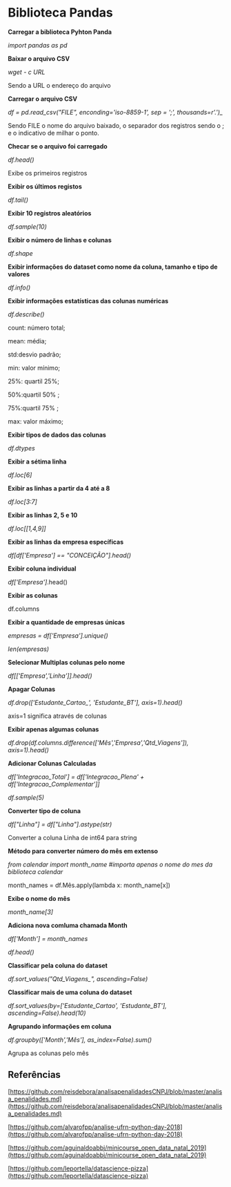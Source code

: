# Biblioteca Pandas

**Carregar a biblioteca Pyhton Panda**

*import pandas as pd*

**Baixar o arquivo CSV**

*wget - c URL*

Sendo a URL o endereço do arquivo

**Carregar o arquivo CSV**

*df = pd.read_csv("FILE", enconding='iso-8859-1', sep = ';', thousands=r'.')_*

Sendo FILE o nome do arquivo baixado, o separador dos registros sendo o ; e o indicativo de milhar o ponto.

**Checar se o arquivo foi carregado**

*df.head()*

Exibe os primeiros registros

**Exibir os últimos registos**

*df.tail()*

**Exibir 10 registros aleatórios**

*df.sample(10)*

**Exibir o número de linhas e colunas**

*df.shape*

**Exibir informações do dataset como nome da coluna, tamanho e tipo de valores**

*df.info()*

**Exibir informações estatísticas das colunas numéricas**

*df.describe()*

count: número total; 

mean: média; 

std:desvio padrão; 

min: valor mínimo; 

25%: quartil 25%; 

50%:quartil 50% ; 

75%:quartil 75% ; 

max: valor máximo;

**Exibir tipos de dados das colunas**

*df.dtypes*

**Exibir a sétima linha**

*df.loc[6]*

**Exibir as linhas a partir da 4 até a 8**

*df.loc[3:7]*

**Exibir as linhas 2, 5 e 10**

*df.loc[[1,4,9]]*

**Exibir as linhas da empresa específicas**

*df[df['Empresa'] == "CONCEIÇÃO"].head()*

**Exibir coluna individual**

*df['Empresa']*.head()

**Exibir as colunas**

df.columns

**Exibir a quantidade de empresas únicas**

*empresas = df['Empresa'].unique()*

*len(empresas)*

**Selecionar Multiplas colunas pelo nome**

*df[['Empresa','Linha']].head()*

**Apagar Colunas**

*df.drop(['Estudante_Cartao_', 'Estudante_BT'], axis=1).head()*

axis=1 significa através de colunas

**Exibir apenas algumas colunas**

*df.drop(df.columns.difference(['Mês','Empresa','Qtd_Viagens']), axis=1).head()*

**Adicionar Colunas Calculadas**

*df['Integracao_Total'] = df['Integracao_Plena' + df['Integracao_Complementar']]*

*df.sample(5)*

**Converter tipo de coluna**

*df["Linha"] = df["Linha"].astype(str)*

Converter a coluna Linha de int64 para string

**Método para converter número do mês em extenso**

*from calendar import month_name #importa apenas o nome do mes da biblioteca calendar*

month_names = df.Mês.apply(lambda x: month_name[x])

**Exibe o nome do mês**

*month_name[3]*

**Adiciona nova comluma chamada Month**

*df['Month'] = month_names*

*df.head()*

**Classificar pela coluna do dataset**

*df.sort_values("Qtd_Viagens_", ascending=False)*

**Classificar mais de uma coluna do dataset**

*df.sort_values(by=['Estudante_Cartao', 'Estudante_BT'], ascending=False).head(10)*

**Agrupando informações em coluna**

*df.groupby(['Month','Mês'], as_index=False).sum()*

Agrupa as colunas pelo mês

## Referências

[https://github.com/reisdebora/analisapenalidadesCNPJ/blob/master/analisa_penalidades.md](https://github.com/reisdebora/analisapenalidadesCNPJ/blob/master/analisa_penalidades.md)

[https://github.com/alvarofpp/analise-ufrn-python-day-2018](https://github.com/alvarofpp/analise-ufrn-python-day-2018)

[https://github.com/aguinaldoabbj/minicourse_open_data_natal_2019](https://github.com/aguinaldoabbj/minicourse_open_data_natal_2019)

[https://github.com/leportella/datascience-pizza](https://github.com/leportella/datascience-pizza)
